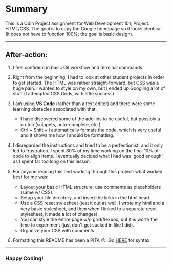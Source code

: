 # Summary

This is a Odin Project assignment for Web Development 101; Project: HTML/CSS. The goal is to copy the Google homepage so it looks identical (it does not have to function 100%; the goal is basic design).
***

## After-action:

1. I feel confident in basic Git workflow and terminal commands.

2. Right from the beginning, I had to look at other student projects in order to get started. The HTML was rather straight-forward, but CSS was a huge pain. I wanted to style on my own, but I ended up Googling a lot of stuff (I attempted CSS Grids, with little success).

3. I am using **VS Code** (rather than a text editor) and there were some learning obstacles associated with that. 
	- I have discovered some of the add-ins to be useful, but possibly a crutch (snippets, auto-complete, etc.)
	- Ctrl + Shift + i automatically formats the code, which is very useful and it shows me how I should be formatting.

4. I disregarded the instructions and tried to be a perfectionist, and it only led to frustration. I spent 80% of my time working on the final 10% of code to align items. I eventually decided what I had was 'good enough' as I spent far too long on this lesson.

5. For anyone reading this and working through this project: what worked best for me was:
	- Layout your basic HTML structure; use comments as placeholders (same w/ CSS). 
	- Setup your file directory, and insert the links in the html head.
	- Use a CSS reset stylesheet (test it out as well; I wrote my html and a very basic stylesheet, and then when I linked to a separate reset stylesheet, it made a lot of changes).
	- You can style the entire page w/o grid/flexbox, but it is worth the time to experiment (just don't get sucked in like I did).
	- Organize your CSS with comments.

6. Formatting this README has been a  PITA :angry:. Go [HERE](https://help.github.com/en/articles/basic-writing-and-formatting-syntax#lists) for syntax.
***

### Happy Coding!
